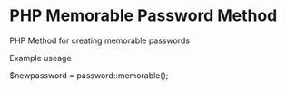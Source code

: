 PHP Memorable Password Method
==================

PHP Method for creating memorable passwords

Example useage

   $newpassword = password::memorable();